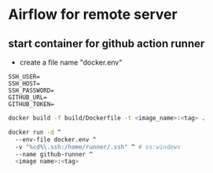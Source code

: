 # Airflow for remote server

## start container for github action runner

* create a file name "docker.env"
```env
SSH_USER=
SSH_HOST=
SSH_PASSWORD=
GITHUB_URL=
GITHUB_TOKEN=
```

```bash
docker build -f build/Dockerfile -t <image_name>:<tag> .

docker run -d ^
  --env-file docker.env ^
  -v "%cd%\.ssh:/home/runner/.ssh" ^ # os:windows
  --name github-runner ^
  <image name>:<tag>
```